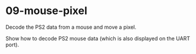 # 09-mouse-pixel

Decode the PS2 data from a mouse and move a pixel.

Show how to decode PS2 mouse data (which is also displayed on the UART port).

